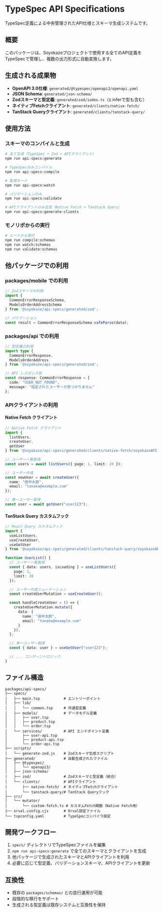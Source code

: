 # TypeSpec API Specifications

TypeSpec定義による中央管理されたAPI仕様とスキーマ生成システムです。

## 概要

このパッケージは、Soyokazeプロジェクトで使用する全てのAPI定義をTypeSpecで管理し、複数の出力形式に自動変換します。

## 生成される成果物

- **OpenAPI 3.0仕様**: `generated/@typespec/openapi3/openapi.yaml`
- **JSON Schema**: `generated/json-schema/`
- **Zodスキーマと型定義**: `generated/zod/index.ts`（z.inferで型も含む）
- **ネイティブFetchクライアント**: `generated/clients/native-fetch/`
- **TanStack Queryクライアント**: `generated/clients/tanstack-query/`

## 使用方法

### スキーマのコンパイルと生成

```bash
# 全て生成（TypeSpec + Zod + APIクライアント）
npm run api-specs:generate

# TypeSpecのみコンパイル
npm run api-specs:compile

# 監視モード
npm run api-specs:watch

# バリデーションのみ
npm run api-specs:validate

# APIクライアントのみ生成（Native Fetch + TanStack Query）
npm run api-specs:generate-clients
```

### モノリポからの実行

```bash
# ルートから実行
npm run compile:schemas
npm run watch:schemas
npm run validate:schemas
```

## 他パッケージでの利用

### packages/mobile での利用

```typescript
// Zodスキーマの利用
import { 
  CommonErrorResponseSchema,
  ModelsOrderAddressSchema 
} from '@soyokaze/api-specs/generated/zod';

// バリデーション
const result = CommonErrorResponseSchema.safeParse(data);
```

### packages/api での利用

```typescript
// 型定義の利用  
import type { 
  CommonErrorResponse,
  ModelsOrderAddress
} from '@soyokaze/api-specs/generated/zod';

// API レスポンス型
const response: CommonErrorResponse = {
  code: "USER_NOT_FOUND",
  message: "指定されたユーザーが見つかりません"
};
```

### APIクライアントの利用

#### Native Fetch クライアント

```typescript
// Native Fetch クライアント
import { 
  listUsers, 
  createUser, 
  getUser 
} from '@soyokaze/api-specs/generated/clients/native-fetch/soyokazeAPI';

// ユーザー一覧取得
const users = await listUsers({ page: 1, limit: 20 });

// ユーザー作成
const newUser = await createUser({
  name: "田中太郎",
  email: "tanaka@example.com"
});

// 単一ユーザー取得
const user = await getUser("user123");
```

#### TanStack Query カスタムフック

```typescript
// React Query カスタムフック
import { 
  useListUsers, 
  useCreateUser, 
  useGetUser 
} from '@soyokaze/api-specs/generated/clients/tanstack-query/soyokazeAPI';

function UserList() {
  // ユーザー一覧取得
  const { data: users, isLoading } = useListUsers({ 
    page: 1, 
    limit: 20 
  });

  // ユーザー作成ミューテーション
  const createUserMutation = useCreateUser();

  const handleCreateUser = () => {
    createUserMutation.mutate({
      data: {
        name: "田中太郎",
        email: "tanaka@example.com"
      }
    });
  };

  // 単一ユーザー取得
  const { data: user } = useGetUser("user123");

  // ... コンポーントロジック
}
```

## ファイル構造

```
packages/api-specs/
├── specs/
│   ├── main.tsp           # エントリーポイント
│   ├── lib/
│   │   └── common.tsp     # 共通型定義
│   ├── models/            # データモデル定義
│   │   ├── user.tsp
│   │   ├── product.tsp
│   │   └── order.tsp
│   └── services/          # API エンドポイント定義
│       ├── user-api.tsp
│       ├── product-api.tsp
│       └── order-api.tsp
├── scripts/
│   └── generate-zod.js    # Zodスキーマ生成スクリプト
├── generated/             # 自動生成されたファイル
│   ├── @typespec/
│   │   └── openapi3/
│   ├── json-schema/
│   ├── zod/               # Zodスキーマと型定義（統合）
│   └── clients/           # APIクライアント
│       ├── native-fetch/  # ネイティブFetchクライアント
│       └── tanstack-query/# TanStack Queryフック
├── src/
│   └── mutator/
│       └── custom-fetch.ts # カスタムFetch関数（Native Fetch用）
├── orval.config.cjs       # Orval設定ファイル
└── tspconfig.yaml         # TypeSpecコンパイラ設定
```

## 開発ワークフロー

1. `specs/` ディレクトリでTypeSpecファイルを編集
2. `npm run api-specs:generate` で全てのスキーマとクライアントを生成
3. 他パッケージで生成されたスキーマとAPIクライアントを利用
4. 必要に応じて型定義、バリデーションスキーマ、APIクライアントを更新

## 互換性

- 既存の `packages/schemas/` との並行運用が可能
- 段階的な移行をサポート
- 生成される型定義は既存システムと互換性を保持